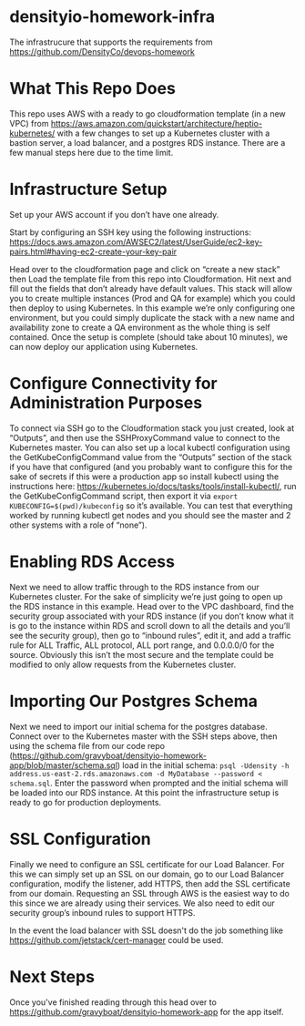 # densityio-homework-infra
The infrastrucure that supports the requirements from
https://github.com/DensityCo/devops-homework

# What This Repo Does

This repo uses AWS with a ready to go cloudformation template (in a new VPC)
from https://aws.amazon.com/quickstart/architecture/heptio-kubernetes/ with
a few changes to set up a Kubernetes cluster with a bastion server, a load
balancer, and a postgres RDS instance. There are a few manual steps here due
to the time limit. 

# Infrastructure Setup
Set up your AWS account if you don’t have one already.

Start by configuring an SSH key using the following instructions:
https://docs.aws.amazon.com/AWSEC2/latest/UserGuide/ec2-key-pairs.html#having-ec2-create-your-key-pair

Head over to the cloudformation page and click on “create a new stack” then
Load the template file from this repo into Cloudformation. Hit next and
fill out the fields that don’t already have default values. This stack will
allow you to create multiple instances (Prod and QA for example) which you
could then deploy to using Kubernetes. In this example we’re only configuring
one environment, but you could simply duplicate the stack with a new name and
availability zone to create a QA environment as the whole thing is self contained.
Once the setup is complete (should take about 10 minutes), we can now deploy
our application using Kubernetes.

# Configure Connectivity for Administration Purposes

To connect via SSH go to the Cloudformation stack you just created, look at
“Outputs”, and then use the SSHProxyCommand value to connect to the
Kubernetes master. You can also set up a local kubectl configuration using
the GetKubeConfigCommand value from the “Outputs” section of the stack if
you have that configured (and you probably want to configure this for the
sake of secrets if this were a production app so install kubectl using the
instructions here: https://kubernetes.io/docs/tasks/tools/install-kubectl/,
run the GetKubeConfigCommand script, then export it via
`export KUBECONFIG=$(pwd)/kubeconfig` so it’s available. You can test that
everything worked by running kubectl get nodes and you should see the master
and 2 other systems with a role of “none”).

# Enabling RDS Access

Next we need to allow traffic through to the RDS instance from our Kubernetes
cluster. For the sake of simplicity we’re just going to open up the RDS
instance in this example. Head over to the VPC dashboard, find the security
group associated with your RDS instance (if you don’t know what it is go to
the instance within RDS and scroll down to all the details and you’ll see the
security group), then go to “inbound rules”, edit it, and add a traffic rule
for ALL Traffic, ALL protocol, ALL port range, and 0.0.0.0/0 for the source.
Obviously this isn’t the most secure and the template could be modified to
only allow requests from the Kubernetes cluster.

# Importing Our Postgres Schema

Next we need to import our initial schema for the postgres database. Connect
over to the Kubernetes master with the SSH steps above, then using the schema
file from our code repo
(https://github.com/gravyboat/densityio-homework-app/blob/master/schema.sql)
load in the initial schema:
`psql -Udensity -h address.us-east-2.rds.amazonaws.com -d MyDatabase --password < schema.sql`.
Enter the password when prompted and the initial schema will be loaded into our
RDS instance. At this point the infrastructure setup is ready to go for
production deployments.

# SSL Configuration

Finally we need to configure an SSL certificate for our Load Balancer. For
this we can simply set up an SSL on our domain, go to our Load Balancer
configuration, modify the listener, add HTTPS, then add the SSL certificate
from our domain. Requesting an SSL through AWS is the easiest way to do this
since we are already using their services. We also need to edit our security
group’s inbound rules to support HTTPS.

In the event the load balancer with SSL doesn't do the job something like
https://github.com/jetstack/cert-manager could be used.

# Next Steps

Once you've finished reading through this head over to
https://github.com/gravyboat/densityio-homework-app
for the app itself.
